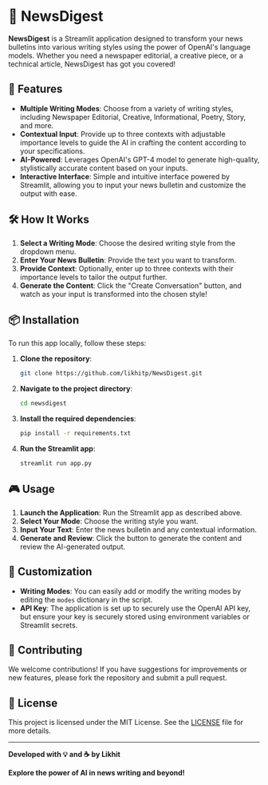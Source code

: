 # 📰 NewsDigest

**NewsDigest** is a Streamlit application designed to transform your news bulletins into various writing styles using the power of OpenAI's language models. Whether you need a newspaper editorial, a creative piece, or a technical article, NewsDigest has got you covered!

## 🚀 Features

- **Multiple Writing Modes**: Choose from a variety of writing styles, including Newspaper Editorial, Creative, Informational, Poetry, Story, and more.
- **Contextual Input**: Provide up to three contexts with adjustable importance levels to guide the AI in crafting the content according to your specifications.
- **AI-Powered**: Leverages OpenAI's GPT-4 model to generate high-quality, stylistically accurate content based on your inputs.
- **Interactive Interface**: Simple and intuitive interface powered by Streamlit, allowing you to input your news bulletin and customize the output with ease.

## 🛠 How It Works

1. **Select a Writing Mode**: Choose the desired writing style from the dropdown menu.
2. **Enter Your News Bulletin**: Provide the text you want to transform.
3. **Provide Context**: Optionally, enter up to three contexts with their importance levels to tailor the output further.
4. **Generate the Content**: Click the "Create Conversation" button, and watch as your input is transformed into the chosen style!

## 📦 Installation

To run this app locally, follow these steps:

1. **Clone the repository**:

    ```bash
    git clone https://github.com/likhitp/NewsDigest.git
    ```

2. **Navigate to the project directory**:

    ```bash
    cd newsdigest
    ```

3. **Install the required dependencies**:

    ```bash
    pip install -r requirements.txt
    ```

4. **Run the Streamlit app**:

    ```bash
    streamlit run app.py
    ```

## 🎮 Usage

1. **Launch the Application**: Run the Streamlit app as described above.
2. **Select Your Mode**: Choose the writing style you want.
3. **Input Your Text**: Enter the news bulletin and any contextual information.
4. **Generate and Review**: Click the button to generate the content and review the AI-generated output.

## 🔧 Customization

- **Writing Modes**: You can easily add or modify the writing modes by editing the `modes` dictionary in the script.
- **API Key**: The application is set up to securely use the OpenAI API key, but ensure your key is securely stored using environment variables or Streamlit secrets.

## 🤝 Contributing

We welcome contributions! If you have suggestions for improvements or new features, please fork the repository and submit a pull request.

## 📜 License

This project is licensed under the MIT License. See the [LICENSE](LICENSE) file for more details.

---

**Developed with 💡 and ☕ by Likhit** 

**Explore the power of AI in news writing and beyond!**

